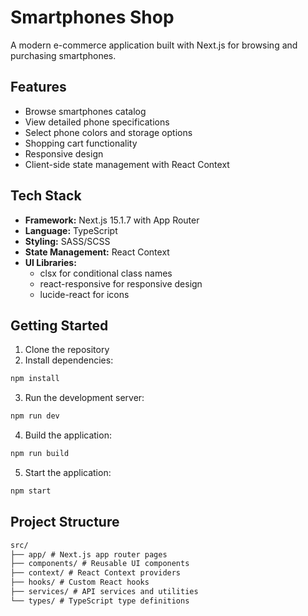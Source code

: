 # Smartphones Shop

A modern e-commerce application built with Next.js for browsing and purchasing smartphones.

## Features

- Browse smartphones catalog
- View detailed phone specifications
- Select phone colors and storage options
- Shopping cart functionality
- Responsive design
- Client-side state management with React Context

## Tech Stack

- **Framework:** Next.js 15.1.7 with App Router
- **Language:** TypeScript
- **Styling:** SASS/SCSS
- **State Management:** React Context
- **UI Libraries:**
  - clsx for conditional class names
  - react-responsive for responsive design
  - lucide-react for icons

## Getting Started

1. Clone the repository
2. Install dependencies:

```sh
npm install
```

3. Run the development server:

```sh
npm run dev
```

4. Build the application:

```sh
npm run build
```

5. Start the application:

```sh
npm start
```

## Project Structure

```markdown
src/
├── app/ # Next.js app router pages
├── components/ # Reusable UI components
├── context/ # React Context providers
├── hooks/ # Custom React hooks
├── services/ # API services and utilities
└── types/ # TypeScript type definitions
```
